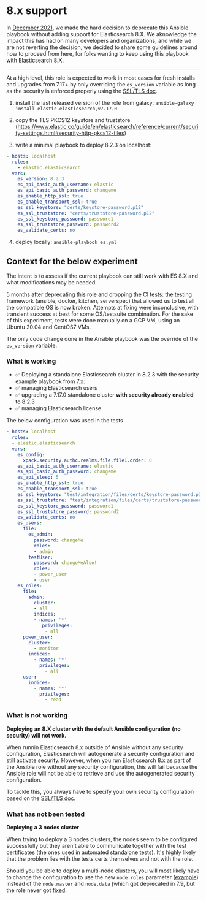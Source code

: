 # 8.x support

In [December 2021](https://github.com/elastic/ansible-elasticsearch/pull/838), we made the hard decision to deprecate this Ansible playbook without adding support for Elasticsearch 8.X. 
We aknowledge the impact this has had on many developers and organizations, and while we are not reverting the decision, we decided to share some guidelines around how to proceed from here, for folks wanting to keep using this playbook with Elasticsearch 8.X.

---

At a high level, this role is expected to work in most cases for fresh installs and upgrades from 7.17+ by only overriding the `es_version` variable as long as the security is enforced properly using the [SSL/TLS doc](ssl-tls-setup.md).

1. install the last released version of the role from galaxy: `ansible-galaxy install elastic.elasticsearch,v7.17.0`

2. copy the TLS PKCS12 keystore and truststore (https://www.elastic.co/guide/en/elasticsearch/reference/current/security-settings.html#security-http-pkcs12-files) 

3. write a minimal playbook to deploy 8.2.3 on localhost:
```yaml
- hosts: localhost
  roles:
    - elastic.elasticsearch
  vars:
    es_version: 8.2.3
    es_api_basic_auth_username: elastic
    es_api_basic_auth_password: changeme
    es_enable_http_ssl: true
    es_enable_transport_ssl: true
    es_ssl_keystore: "certs/keystore-password.p12"
    es_ssl_truststore: "certs/truststore-password.p12"
    es_ssl_keystore_password: password1
    es_ssl_truststore_password: password2
    es_validate_certs: no
```

4. deploy locally: `ansible-playbook es.yml`

## Context for the below experiment

The intent is to assess if the current playbook can still work with ES 8.X and what modifications may be needed.

5 months after deprecating this role and dropping the CI tests: the testing framework (ansible, docker, kitchen, serverspec) that allowed us to test all the compatible OS is now broken.
Attempts at fixing were inconclusive, with transient success at best for some OS/testsuite combination. For the sake of this experiment, tests were done manually on a GCP VM, using an Ubuntu 20.04 and CentOS7 VMs.

The only code change done in the Ansible playbook was the override of the `es_version` variable.

### What is working

- ✅ Deploying a standalone Elasticsearch cluster in 8.2.3 with the security example playbook from 7.x:
- ✅ managing Elasticsearch users
- ✅ upgrading a 7.17.0 standalone cluster **with security already enabled** to 8.2.3
- ✅ managing Elasticsearch license

The below configuration was used in the tests

```yaml
- hosts: localhost
  roles:
  - elastic.elasticsearch
  vars:
    es_config:
      xpack.security.authc.realms.file.file1.order: 0
    es_api_basic_auth_username: elastic
    es_api_basic_auth_password: changeme
    es_api_sleep: 5
    es_enable_http_ssl: true
    es_enable_transport_ssl: true
    es_ssl_keystore: "test/integration/files/certs/keystore-password.p12"
    es_ssl_truststore: "test/integration/files/certs/truststore-password.p12"
    es_ssl_keystore_password: password1
    es_ssl_truststore_password: password2
    es_validate_certs: no
    es_users:
      file:
        es_admin:
          password: changeMe
          roles:
          - admin
        testUser:
          password: changeMeAlso!
          roles:
          - power_user
          - user
    es_roles:
      file:
        admin:
          cluster:
          - all
          indices:
          - names: '*'
             privileges:
              - all
      power_user:
        cluster:
          - monitor
        indices:
          - names: '*'
            privileges:
              - all
      user:
        indices:
          - names: '*'
            privileges:
              - read
```             

### What is not working

**Deploying an 8.X cluster with the default Ansible configuration (no security) will not work.**

When runnin Elasticsearch 8.x outside of Ansible without any security configuration, Elasticsearch will autogenerate a security configuration and still activate security.
However, when you run Elasticsearch 8.x as part of the Ansible role without any security configuration, this will fail because the Ansible role will not be able to retrieve and use the autogenerated security configuration.

To tackle this, you always have to specify your own security configuration based on the [SSL/TLS doc](ssl-tls-setup.md).


### What has not been tested

**Deploying a 3 nodes cluster**

When trying to deploy a 3 nodes clusters, the nodes seem to be configured successfully but they aren't able to communicate together with the test certificates (the ones used in automated standalone tests). It's highly likely that the problem lies with the tests certs themselves and not with the role.

Should you be able to deploy a multi-node clusters, you will most likely have to change the configuration to use the new `node.roles` parameter ([example](https://github.com/elastic/ansible-elasticsearch/pull/772)) instead of the `node.master` and `node.data` (which got deprecated in 7.9, but the role never got [fixed](https://github.com/elastic/ansible-elasticsearch/issues/731).
